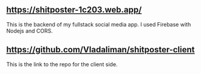 ## https://shitposter-1c203.web.app/

This is the backend of my fullstack social media app. I used Firebase with Nodejs and CORS.

## https://github.com/Vladaliman/shitposter-client
This is the link to the repo for the client side.

